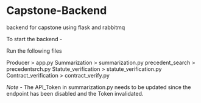 # Capstone-Backend
 backend for capstone using flask and rabbitmq

To start the backend - 

Run the following files 

Producer > app.py 
Summarization > summarization.py
precedent_search > precedentsrch.py
Statute_verification > statute_verification.py
Contract_verification > contract_verify.py

*Note* - The API_Token in summarization.py needs to be updated since the endpoint has been disabled and the Token invalidated.

